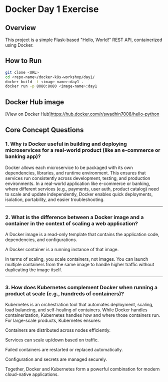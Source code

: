 # Docker Day 1 Exercise 

## Overview
This project is a simple Flask-based "Hello, World!" REST API, containerized using Docker.

## How to Run

```bash
git clone <URL>
cd <repo-name>/docker-k8s-workshop/day1/
docker build -t <image-name>:day1 .
docker run -p 8080:8080 <image-name>:day1
```

## Docker Hub image
[View on Docker Hub]https://hub.docker.com/r/swadhin7008/hello-python


## Core Concept Questions

### 1. Why is Docker useful in building and deploying microservices for a real-world product (like an e-commerce or banking app)?

Docker allows each microservice to be packaged with its own dependencies, libraries, and runtime environment. This ensures that services run consistently across development, testing, and production environments. In a real-world application like e-commerce or banking, where different services (e.g., payments, user auth, product catalog) need to scale and update independently, Docker enables quick deployments, isolation, portability, and easier troubleshooting.

---

### 2. What is the difference between a Docker image and a container in the context of scaling a web application?

A Docker image is a read-only template that contains the application code, dependencies, and configurations.

A Docker container is a running instance of that image.

In terms of scaling, you scale containers, not images. You can launch multiple containers from the same image to handle higher traffic without duplicating the image itself. 

---

### 3. How does Kubernetes complement Docker when running a product at scale (e.g., hundreds of containers)?

Kubernetes is an orchestration tool that automates deployment, scaling, load balancing, and self-healing of containers. While Docker handles containerization, Kubernetes handles how and where those containers run. For large-scale products, Kubernetes ensures:

Containers are distributed across nodes efficiently.

Services can scale up/down based on traffic.

Failed containers are restarted or replaced automatically.

Configuration and secrets are managed securely.


Together, Docker and Kubernetes form a powerful combination for modern cloud-native applications.
